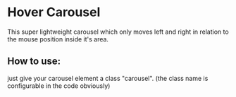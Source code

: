Hover Carousel
========

This super lightweight carousel which only moves left and right in relation to the mouse position inside it's area.


## How to use:
just give your carousel element a class "carousel". (the class name is configurable in the code obviously)